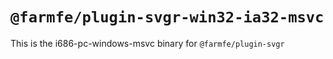 # `@farmfe/plugin-svgr-win32-ia32-msvc`

This is the i686-pc-windows-msvc binary for `@farmfe/plugin-svgr`
